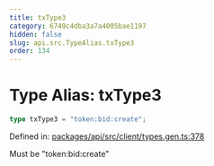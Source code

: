 ```yaml
---
title: txType3
category: 6749c4dba3a7a4005bae1197
hidden: false
slug: api.src.TypeAlias.txType3
order: 134
---
```


# Type Alias: txType3

```ts
type txType3 = "token:bid:create";
```

Defined in: [packages/api/src/client/types.gen.ts:378](https://github.com/zkcloudworker/minatokens-lib/blob/main/packages/api/src/client/types.gen.ts#L378)

Must be "token:bid:create"
